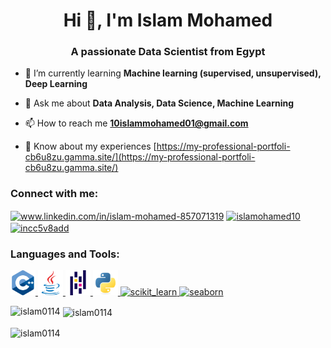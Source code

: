 <h1 align="center">Hi 👋, I'm Islam Mohamed</h1>
<h3 align="center">A passionate Data Scientist from Egypt</h3>

- 🌱 I’m currently learning **Machine learning (supervised, unsupervised), Deep Learning**

- 💬 Ask me about **Data Analysis, Data Science, Machine Learning**

- 📫 How to reach me **10islammohamed01@gmail.com**

- 📄 Know about my experiences [https://my-professional-portfoli-cb6u8zu.gamma.site/](https://my-professional-portfoli-cb6u8zu.gamma.site/)

<h3 align="left">Connect with me:</h3>
<p align="left">
<a href="https://linkedin.com/in/www.linkedin.com/in/islam-mohamed-857071319" target="blank"><img align="center" src="https://raw.githubusercontent.com/rahuldkjain/github-profile-readme-generator/master/src/images/icons/Social/linked-in-alt.svg" alt="www.linkedin.com/in/islam-mohamed-857071319" height="30" width="40" /></a>
<a href="https://kaggle.com/islamohamed10" target="blank"><img align="center" src="https://raw.githubusercontent.com/rahuldkjain/github-profile-readme-generator/master/src/images/icons/Social/kaggle.svg" alt="islamohamed10" height="30" width="40" /></a>
<a href="https://www.leetcode.com/incc5v8add" target="blank"><img align="center" src="https://raw.githubusercontent.com/rahuldkjain/github-profile-readme-generator/master/src/images/icons/Social/leet-code.svg" alt="incc5v8add" height="30" width="40" /></a>
</p>

<h3 align="left">Languages and Tools:</h3>
<p align="left"> <a href="https://www.w3schools.com/cpp/" target="_blank" rel="noreferrer"> <img src="https://raw.githubusercontent.com/devicons/devicon/master/icons/cplusplus/cplusplus-original.svg" alt="cplusplus" width="40" height="40"/> </a> <a href="https://www.java.com" target="_blank" rel="noreferrer"> <img src="https://raw.githubusercontent.com/devicons/devicon/master/icons/java/java-original.svg" alt="java" width="40" height="40"/> </a> <a href="https://pandas.pydata.org/" target="_blank" rel="noreferrer"> <img src="https://raw.githubusercontent.com/devicons/devicon/2ae2a900d2f041da66e950e4d48052658d850630/icons/pandas/pandas-original.svg" alt="pandas" width="40" height="40"/> </a> <a href="https://www.python.org" target="_blank" rel="noreferrer"> <img src="https://raw.githubusercontent.com/devicons/devicon/master/icons/python/python-original.svg" alt="python" width="40" height="40"/> </a> <a href="https://scikit-learn.org/" target="_blank" rel="noreferrer"> <img src="https://upload.wikimedia.org/wikipedia/commons/0/05/Scikit_learn_logo_small.svg" alt="scikit_learn" width="40" height="40"/> </a> <a href="https://seaborn.pydata.org/" target="_blank" rel="noreferrer"> <img src="https://seaborn.pydata.org/_images/logo-mark-lightbg.svg" alt="seaborn" width="40" height="40"/> </a> </p>

<p><img align="left" src="https://github-readme-stats.vercel.app/api/top-langs?username=islam0114&show_icons=true&locale=en&layout=compact" alt="islam0114" /></p>

<p>&nbsp;<img align="center" src="https://github-readme-stats.vercel.app/api?username=islam0114&show_icons=true&locale=en" alt="islam0114" /></p>

<p><img align="center" src="https://github-readme-streak-stats.herokuapp.com/?user=islam0114&" alt="islam0114" /></p>
